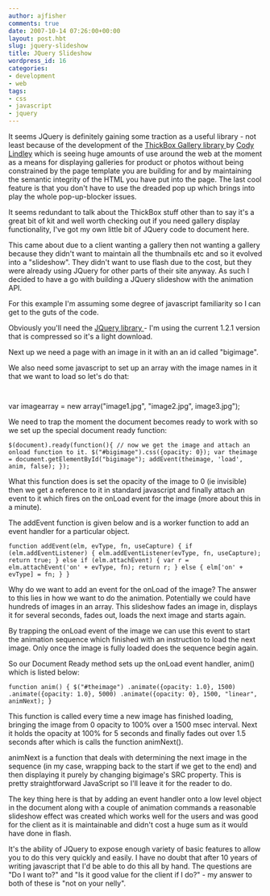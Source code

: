 ```yaml
---
author: ajfisher
comments: true
date: 2007-10-14 07:26:00+00:00
layout: post.hbt
slug: jquery-slideshow
title: JQuery Slideshow
wordpress_id: 16
categories:
- development
- web
tags:
- css
- javascript
- jquery
---
```


It seems JQuery is definitely gaining some traction as a useful library - not least because of the development of the [ThickBox Gallery library ](http://jquery.com/demo/thickbox/)by [Cody Lindley](http://www.codylindley.com/) which is seeing huge amounts of use around the web at the moment as a means for displaying galleries for product or photos without being constrained by the page template you are building for and by maintaining the semantic integrity of the HTML you have put into the page. The last cool feature is that you don't have to use the dreaded pop up which brings into play the whole pop-up-blocker issues.

It seems redundant to talk about the ThickBox stuff other than to say it's a great bit of kit and well worth checking out if you need gallery display functionality, I've got my own little bit of JQuery code to document here.

This came about due to a client wanting a gallery then not wanting a gallery because they didn't want to maintain all the thumbnails etc and so it evolved into a "slideshow". They didn't want to use flash due to the cost, but they were already using JQuery for other parts of their site anyway. As such I decided to have a go with building a JQuery slideshow with the animation API.

For this example I'm assuming some degree of javascript familiarity so I can get to the guts of the code.

Obviously you'll need the [JQuery library ](http://jquery.com/)- I'm using the current 1.2.1 version that is compressed so it's a light download.

Next up we need a page with an image in it with an an id called "bigimage".

We also need some javascript to set up an array with the image names in it that we want to load so let's do that:

` `

var imagearray = new array("image1.jpg", "image2.jpg", image3.jpg");

We need to trap the moment the document becomes ready to work with so we set up the special document ready function:

`$(document).ready(function(){
// now we get the image and attach an onload function to it.
$("#bigimage").css({opacity: 0});
var theimage = document.getElementById("bigimage");
addEvent(theimage, 'load', anim, false);
});`

What this function does is set the opacity of the image to 0 (ie invisible) then we get a reference to it in standard javascript and finally attach an event to it which fires on the onLoad event for the image (more about this in a minute).

The addEvent function is given below and is a worker function to add an event handler for a particular object.

`function addEvent(elm, evType, fn, useCapture) {
if (elm.addEventListener) {
elm.addEventListener(evType, fn, useCapture);
return true;
} else if (elm.attachEvent) {
var r = elm.attachEvent('on' + evType, fn);
return r;
} else {
elm['on' + evType] = fn;
}
}`

Why do we want to add an event for the onLoad of the image? The answer to this lies in how we want to do the animation. Potentially we could have hundreds of images in an array. This slideshow fades an image in, displays it for several seconds, fades out, loads the next image and starts again.

By trapping the onLoad event of the image we can use this event to start the animation sequence which finished with an instruction to load the next image. Only once the image is fully loaded does the sequence begin again.

So our Document Ready method sets up the onLoad event handler, anim() which is listed below:

`function anim() {
$("#theimage")
.animate({opacity: 1.0}, 1500)
.animate({opacity: 1.0}, 5000)
.animate({opacity: 0}, 1500, "linear", animNext);
}`

This function is called every time a new image has finished loading, bringing the image from 0 opacity to 100% over a 1500 msec interval. Next it holds the opacity at 100% for 5 seconds and finally fades out over 1.5 seconds after which is calls the function animNext().

animNext is a function that deals with determining the next image in the sequence (in my case, wrapping back to the start if we get to the end) and then displaying it purely by changing bigimage's SRC property. This is pretty straightforward JavaScript so I'll leave it for the reader to do.

The key thing here is that by adding an event handler onto a low level object in the document along with a couple of animation commands a reasonable slideshow effect was created which works well for the users and was good for the client as it is maintainable and didn't cost a huge sum as it would have done in flash.

It's the ability of JQuery to expose enough variety of basic features to allow you to do this very quickly and easily. I have no doubt that after 10 years of writing javascript that I'd be able to do this all by hand. The questions are "Do I want to?" and "Is it good value for the client if I do?" - my answer to both of these is "not on your nelly".
